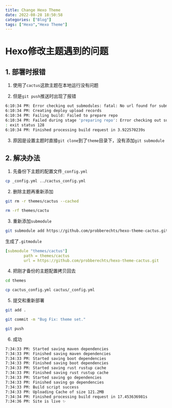 ```yaml
---
title: Change Hexo Theme
date: 2022-08-28 18:50:58
categories: ["Blog"]
tags: ["Hexo","Hexo Theme"]
---
```


# Hexo修改主题遇到的问题

## 1. 部署时报错

1. 使用了`cactus`这款主题在本地运行没有问题

2. 但是`git push`推送时出现了报错

```bash
6:10:34 PM: Error checking out submodules: fatal: No url found for submodule path 'themes/cactus' in .gitmodules
6:10:34 PM: Creating deploy upload records
6:10:34 PM: Failing build: Failed to prepare repo
6:10:34 PM: Failed during stage 'preparing repo': Error checking out submodules: fatal: No url found for submodule path 'themes/cactus' in .gitmodules
: exit status 128
6:10:34 PM: Finished processing build request in 3.922570239s
```

3. 原因是设置主题时直接`git clone`到了`theme`目录下，没有添加`git submodule`

## 2. 解决办法

1. 先备份下主题的配置文件`_config.yml`

```bash
cp _config.yml ../cactus_config.yml
```

2. 删除主题再重新添加

```bash
git rm -r themes/cactus --cached

rm -rf themes/cactu
```

3. 重新添加`submodule`

```bash
git submodule add https://github.com/probberechts/hexo-theme-cactus.git themes/cactus
```

生成了`.gitmodule`

```yml
[submodule "themes/cactus"]
        path = themes/cactus
        url = https://github.com/probberechts/hexo-theme-cactus.git
```

4. 把刚才备份的主题配置拷贝回去

```bash
cd themes

cp cactus_config.yml cactus/_config.yml
```

5. 提交和重新部署

```bash
git add .

git commit -m "Bug Fix: theme set."

git push
```

6. 成功

```bash
7:34:33 PM: Started saving maven dependencies
7:34:33 PM: Finished saving maven dependencies
7:34:33 PM: Started saving boot dependencies
7:34:33 PM: Finished saving boot dependencies
7:34:33 PM: Started saving rust rustup cache
7:34:33 PM: Finished saving rust rustup cache
7:34:33 PM: Started saving go dependencies
7:34:33 PM: Finished saving go dependencies
7:34:33 PM: Build script success
7:34:33 PM: Uploading Cache of size 121.2MB
7:34:34 PM: Finished processing build request in 17.453636981s
7:34:36 PM: Site is live ✨
```

